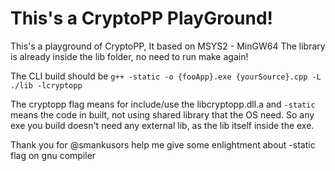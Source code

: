 # This's a CryptoPP PlayGround!

This's a playground of CryptoPP, 
It based on MSYS2 - MinGW64
The library is already inside the lib folder, no need to run make again!

The CLI build should be 
`g++ -static -o {fooApp}.exe {yourSource}.cpp -L ./lib -lcryptopp`

The cryptopp flag means for include/use the libcryptopp.dll.a  and `-static` means the code in built, not using shared library that the OS need. So any exe you build doesn't need any external lib, as the lib itself inside the exe.

Thank you for @smankusors help me give some enlightment about -static flag on gnu compiler